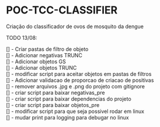# POC-TCC-CLASSIFIER
Criação do classificador de ovos de mosquito da dengue

TODO 13/08:

[] - Criar pastas de filtro de objeto  
[] - Adicionar negativas TRUNC  
[] - Adicionar objetos GS  
[] - Adicionar objetos TRUNC  
[] - modificar script para aceitar objetos em pastas de filtros  
[] - Adicionar validacao de proporcao de criacao de positivas  
[] - remover arquivos .jpg e .png do projeto com gitignore  
[] - criar script para baixar negativas_pre  
[] - criar script para baixar dependencias do projeto  
[] - criar script para baixar objetos_pre  
[] - modificar script para que seja possivel rodar em linux  
[] - mudar print para logging para debugar no linux